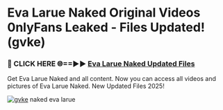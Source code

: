 # Eva Larue Naked Original Videos 0nlyFans Leaked - Files Updated! (gvke)

<h3>🔴 CLICK HERE 🌐==►► <a href="https://tinyurl.com/yckcrads" rel="nofollow">Eva Larue Naked Updated Files</a></h3>

Get Eva Larue Naked and all content. Now you can access all videos and pictures of Eva Larue Naked. New Updated Files 2025!

[![gvke](https://i.imgur.com/hpKpOFt.gif)](https://tinyurl.com/yckcrads)
naked eva larue